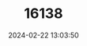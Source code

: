 ---
title: "16138"
category: "Parantechinus apicalis"
draft: false
date: 2024-02-22 13:03:50
languages:
  English: ["Southern Dibbler", "Dibbler"]
  French: ["Souris marsupiale mouchetée"]
---
